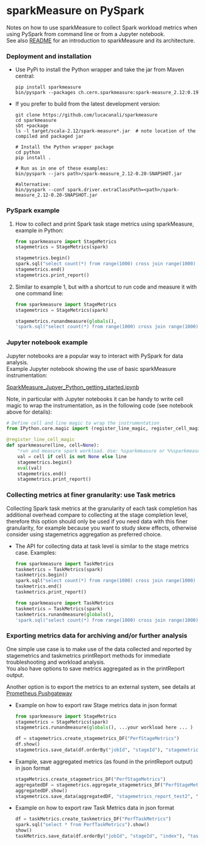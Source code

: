# sparkMeasure on PySpark

Notes on how to use sparkMeasure to collect Spark workload metrics when using PySpark from command line 
or from a Jupyter notebook.  
See also [README](../README.md) for an introduction to sparkMeasure and its architecture.

### Deployment and installation

- Use PyPi to install the Python wrapper and take the jar from Maven central: 
    ```
    pip install sparkmeasure
    bin/pyspark --packages ch.cern.sparkmeasure:spark-measure_2.12:0.19
    ```
 - If you prefer to build from the latest development version:
    ```
    git clone https://github.com/lucacanali/sparkmeasure
    cd sparkmeasure
    sbt +package
    ls -l target/scala-2.12/spark-measure*.jar  # note location of the compiled and packaged jar
 
    # Install the Python wrapper package
    cd python
    pip install .
    
    # Run as in one of these examples:
    bin/pyspark --jars path>/spark-measure_2.12-0.20-SNAPSHOT.jar
    
    #alternative:
    bin/pyspark --conf spark.driver.extraClassPath=<path>/spark-measure_2.12-0.20-SNAPSHOT.jar
    ```
   
   
### PySpark example
1. How to collect and print Spark task stage metrics using sparkMeasure, example in Python:
    ```python
    from sparkmeasure import StageMetrics
    stagemetrics = StageMetrics(spark)
   
    stagemetrics.begin()
    spark.sql("select count(*) from range(1000) cross join range(1000) cross join range(1000)").show()
    stagemetrics.end()
    stagemetrics.print_report()
   ```
2. Similar to example 1, but with a shortcut to run code and measure it with one command line:
    ```python
    from sparkmeasure import StageMetrics
    stagemetrics = StageMetrics(spark)
    
    stagemetrics.runandmeasure(globals(),
    'spark.sql("select count(*) from range(1000) cross join range(1000) cross join range(1000)").show()')
   ```

### Jupyter notebook example

Jupyter notebooks are a popular way to interact with PySpark for data analysis.  
Example Jupyter notebook showing the use of basic sparkMeasure instrumentation:
  
[SparkMeasure_Jupyer_Python_getting_started.ipynb](examples/SparkMeasure_Jupyer_Python_getting_started.ipynb)

Note, in particular with Jupyter notebooks it can be handy to write cell magic to wrap the instrumentation,
as in the following code (see notebook above for details):
```python
# Define cell and line magic to wrap the instrumentation
from IPython.core.magic import (register_line_magic, register_cell_magic, register_line_cell_magic)

@register_line_cell_magic
def sparkmeasure(line, cell=None):
    "run and measure spark workload. Use: %sparkmeasure or %%sparkmeasure"
    val = cell if cell is not None else line
    stagemetrics.begin()
    eval(val)
    stagemetrics.end()
    stagemetrics.print_report()
```

### Collecting metrics at finer granularity: use Task metrics

Collecting Spark task metrics at the granularity of each task completion has additional overhead
compare to collecting at the stage completion level, therefore this option should only be used if you need data with 
this finer granularity, for example because you want to study skew effects, otherwise consider using
stagemetrics aggregation as preferred choice.

- The API for collecting data at task level is similar to the stage metrics case.
  Examples:
    ```python
    from sparkmeasure import TaskMetrics
    taskmetrics = TaskMetrics(spark)
    taskmetrics.begin()
    spark.sql("select count(*) from range(1000) cross join range(1000) cross join range(1000)").show()
    taskmetrics.end()
    taskmetrics.print_report()
    ```
  
    ```python
    from sparkmeasure import TaskMetrics
    taskmetrics = TaskMetrics(spark)
    taskmetrics.runandmeasure(globals(),
    'spark.sql("select count(*) from range(1000) cross join range(1000) cross join range(1000)").show()')
    ```

### Exporting metrics data for archiving and/or further analysis

One simple use case is to make use of the data collected and reported by stagemetrics and taskmetrics 
printReport methods for immediate troubleshooting and workload analysis.  
You also have options to save metrics aggregated as in the printReport output.  

Another option is to export the metrics to an external system, see details at [Prometheus Pushgateway](Prometheus.md) 
  
- Example on how to export raw Stage metrics data in json format
    ```python
    from sparkmeasure import StageMetrics
    stagemetrics = StageMetrics(spark)
    stagemetrics.runandmeasure(globals(), ...your workload here ... )
  
    df = stagemetrics.create_stagemetrics_DF("PerfStageMetrics")
    df.show()
    stagemetrics.save_data(df.orderBy("jobId", "stageId"), "stagemetrics_test1", "json")
    ```

- Example, save aggregated metrics (as found in the printReport output) in json format

    ```python
    stageMetrics.create_stagemetrics_DF("PerfStageMetrics")
    aggregatedDF = stagemetrics.aggregate_stagemetrics_DF("PerfStageMetrics")
    aggregatedDF.show()
    stagemetrics.save_data(aggregatedDF, "stagemetrics_report_test2", "json")
    ```

- Example on how to export raw Task Metrics data in json format
    ```python
    df = taskMetrics.create_taskmetrics_DF("PerfTaskMetrics")
    spark.sql("select * from PerfTaskMetrics").show()
    show()
    taskMetrics.save_data(df.orderBy("jobId", "stageId", "index"), "taskmetrics_test3", "json")
    ```


    